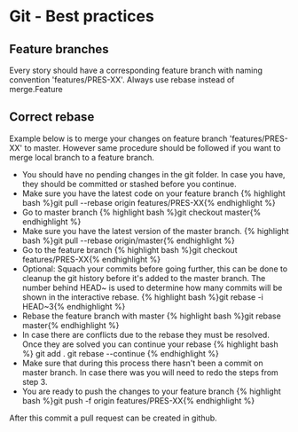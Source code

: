 # Git - Best practices

## Feature branches
Every story should have a corresponding feature branch with naming convention 'features/PRES-XX'. 
Always use rebase instead of merge.Feature


## Correct rebase
Example below is to merge your changes on feature branch 'features/PRES-XX' to master. However same procedure should be followed if you want to merge local branch to a feature branch.

* You should have no pending changes in the git folder. In case you have, they should be committed or stashed before you continue.
* Make sure you have the latest code on your feature branch
    {% highlight bash %}git pull --rebase origin features/PRES-XX{% endhighlight %}
* Go to master branch
    {% highlight bash %}git checkout master{% endhighlight %}
* Make sure you have the latest version of the master branch.
    {% highlight bash %}git pull --rebase origin/master{% endhighlight %}
* Go to the feature branch
    {% highlight bash %}git checkout features/PRES-XX{% endhighlight %}
* Optional: Squach your commits before going further, this can be done to cleanup the git history before it's added to the master branch. The number behind HEAD~ is used to determine how many commits will be shown in the interactive rebase.
    {% highlight bash %}git rebase -i HEAD~3{% endhighlight %}
* Rebase the feature branch with master
    {% highlight bash %}git rebase master{% endhighlight %}
* In case there are conflicts due to the rebase they must be resolved. Once they are solved you can continue your rebase
    {% highlight bash %}
    git add .
    git rebase --continue
    {% endhighlight %}
* Make sure that during this process there hasn't been a commit on master branch. In case there was you will need to redo the steps from step 3.
* You are ready to push the changes to your feature branch
    {% highlight bash %}git push -f origin features/PRES-XX{% endhighlight %}

After this commit a pull request can be created in github.